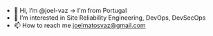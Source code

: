 - 👋 Hi, I’m @joel-vaz -> I'm from Portugal
- 👀 I’m interested in Site Reliability Engineering, DevOps, DevSecOps
- 📫 How to reach me joelmatosvaz@gmail.com

<!---
joel-vaz/joel-vaz is a ✨ special ✨ repository because its `README.md` (this file) appears on your GitHub profile.
You can click the Preview link to take a look at your changes.
--->
